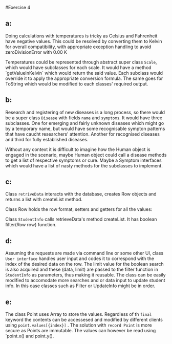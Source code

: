 #Exercise 4

## a:

Doing calculations with temperatures is tricky as Celsius and Fahrenheit have negative values. This could be resolved by converting them to Kelvin for overall compatibility, with appropriate exception handling to avoid zeroDivisionError with 0.00 K

Temperatures could be represented through abstract super class `Scale`, which would have subclasses for each scale. It would have a method ´getValueInKelvin` which would return the said value. Each subclass would override it to apply the appropriate conversion formula. The same goes for ToString which would be modified to each classes' required output.

## b:

Research and registering of new diseases is a long process, so there would be a super class `Disease` with fields `name` and `symptoms`. It would have three subclasses. One for emerging and fairly unknown diseases which might go by a temporary name, but would have some recognisable sympton patterns that have caucht researchers' attention. Another for recognised diseases and third for fully established diseases. 

Without any context it is difficult to imagine how the Human object is engaged in the scenario, maybe Human object could call a disease methods to get a list of respective symptoms or cure. Maybe a Symptom interfaces which would have a list of nasty methods for the subclasses to implement.

## c:

Class `retriveData` interacts with the database, creates Row objects and returns a list with createList method. 

Class Row holds the row format, setters and getters for all the values:

Class `StudentInfo` calls retrieveData's method createList.
It has boolean filter(Row row) function.
 
## d:

Assuming the requests are made via command line or some other UI, class `User interface` handles user input and codes it to correspond with the index of the desired data on the row. The limit value for the boolean search is also acquired and these (data, limit) are passed to the filter function in `StudentInfo` as parameters, thus making it reusable. The class can be easily modified to accomodate more searches and or data input to update student info. In this case classes such as Filter or UpdateInfo might be in order. 

## e:

The class Point uses Array to store the values. Regardless of th `final` keyword the contents can be accessesed and modified by different clients using `point.values[{index}]` . The solution with `record Point` is more secure as Points are immutable. The values can however be read using `point.x() and point.y().